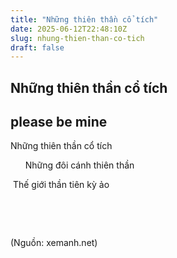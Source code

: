 ```yaml
---
title: "Những thiên thần cổ tích"
date: 2025-06-12T22:48:10Z
slug: nhung-thien-than-co-tich
draft: false
---
```


## Những thiên thần cổ tích

## please be mine

Những thiên thần cổ tích
 
​ ​​ ​​ ​​ ​​​​ ​​​ 
Những đôi cánh thiên thần
 
​​​​​​​​​​​​ 
​​​​​Thế giới thần tiên kỳ ảo
 
 
 

 

 

 

 

 

 

 

 

 
​ ​
 

 

 
​ ​
 

 

 

 

 
(Nguồn: xemanh.net)​